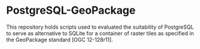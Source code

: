 # PostgreSQL-GeoPackage

This repository holds scripts used to evaluated the suitability of PostgreSQL
to serve as alternative to SQLite for a container of raster tiles as specified
in the GeoPackage standard [OGC 12-128r11].
